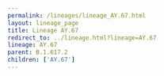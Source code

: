 ```yaml
---
permalink: /lineages/lineage_AY.67.html
layout: lineage_page
title: Lineage AY.67
redirect_to: ../lineage.html?lineage=AY.67
lineage: AY.67
parent: B.1.617.2
children: ['AY.67']
---
```

